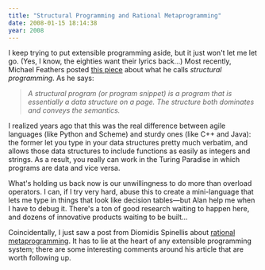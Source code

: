 ```yaml
---
title: "Structural Programming and Rational Metaprogramming"
date: 2008-01-15 18:14:38
year: 2008
---
```

I keep trying to put extensible programming aside, but it just won't let me let go.  (Yes, I know, the eighties want their lyrics back…)  Most recently, Michael Feathers posted <a href="http://beautifulcode.oreillynet.com/2008/01/structuring_tests_with_operato_1.php">this piece</a> about what he calls <em>structural programming</em>.  As he says:
<blockquote><em>A structural program (or program snippet) is a program that is essentially a data structure on a page. The structure both dominates and conveys the semantics.</em></blockquote>
I realized years ago that this was the real difference between agile languages (like Python and Scheme) and sturdy ones (like C++ and Java): the former let you type in your data structures pretty much verbatim, and allows those data structures to include functions as easily as integers and strings.  As a result, you really can work in the Turing Paradise in which programs are data and vice versa.

What's holding us back now is our unwillingness to do more than overload operators.  I can, if I try very hard, abuse this to create a mini-language that lets me type in things that look like decision tables—but Alan help me when I have to debug it.  There's a ton of good research waiting to happen here, and dozens of innovative products waiting to be built…

Coincidentally, I just saw a post from Diomidis Spinellis about <a href="http://www.spinellis.gr/blog/20080113/index.html">rational metaprogramming</a>. It has to lie at the heart of any extensible programming system; there are some interesting comments around his article that are worth following up.
